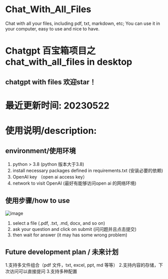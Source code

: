# Chat_With_All_Files
Chat with all your files, including pdf, txt, markdown, etc; You can use it in your computer, easy to use and nice to have.

# Chatgpt 百宝箱项目之chat_with_all_files in desktop
## chatgpt with files 欢迎star！
# 最近更新时间: 20230522

# 使用说明/description:

## environment/使用环境
1. python > 3.8 (python 版本大于3.8)
2. install necessary packages defined in requirements.txt (安装必要的依赖)
3. OpenAI key （open ai access key）
4. network to visit OpenAI (最好有能够访问open ai 的网络环境)

## 使用步骤/how to use

![image](https://github.com/qcl006007/Chat_With_All_Files/assets/29529384/1ef69a47-51e5-4136-b02e-0d47e1898b18)

1. select a file (.pdf, .txt, .md, docx, and so on)
2. ask your question and click on submit (问问题并且点击提交)
3. then wait for answer (it may has some wrong problem)


## Future development plan / 未来计划

1.支持多文件组合（pdf 文件，txt, excel, ppt, md 等等）
2.支持内容的存储，下次访问可以直接提问
3.支持多种配置


